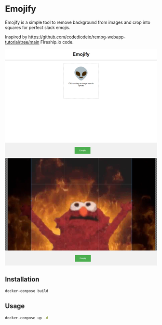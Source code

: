 # Emojify

Emojify is a simple tool to remove background from images and crop into squares for perfect slack emojis.

Inspired by https://github.com/codediodeio/rembg-webapp-tutorial/tree/main FIreship.io code.

![Emojify](/docs/i1.png)
![Emojify](/docs/i2.png)

## Installation

```bash
docker-compose build
```

## Usage

```bash
docker-compose up -d
```


